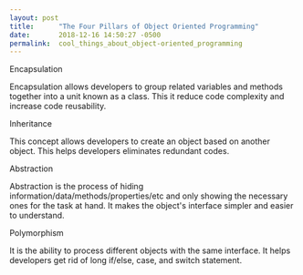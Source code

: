 ```yaml
---
layout: post
title:      "The Four Pillars of Object Oriented Programming"
date:       2018-12-16 14:50:27 -0500
permalink:  cool_things_about_object-oriented_programming
---
```


Encapsulation

Encapsulation allows developers to group related variables and methods together into a unit known as a class. This  it reduce code complexity and increase code reusability. 

Inheritance

This concept allows developers to create an object based on another object. This helps developers eliminates redundant codes. 

Abstraction

Abstraction is the process of hiding information/data/methods/properties/etc and only showing the necessary ones for the task at hand. It makes the object's interface simpler and easier to understand.

Polymorphism

It is the ability to process different objects with the same interface. It helps developers get rid of long if/else, case, and switch statement.

